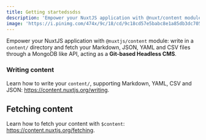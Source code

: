 ```yaml
---
title: Getting startedssdss
description: 'Empower your NuxtJS application with @nuxt/content module: write in a content/ directory and fetch your Markdown, JSON, YAML, and CSV files through a MongoDB like API, acting as a Git-based Headless CMS.'
image: 'https://i.pinimg.com/474x/9c/18/cd/9c18cd57e5babc8e1a85db3dc705e933.jpg'
---
```


Empower your NuxtJS application with `@nuxtjs/content` module: write in a `content/` directory and fetch your Markdown, JSON, YAML and CSV files through a MongoDB like API, acting as a **Git-based Headless CMS**.


<card-color name='hello'></card-color>


### Writing content
Learn how to write your `content/`, supporting Markdown, YAML, CSV and JSON: https://content.nuxtjs.org/writing.

## Fetching content

Learn how to fetch your content with `$content`: https://content.nuxtjs.org/fetching.

